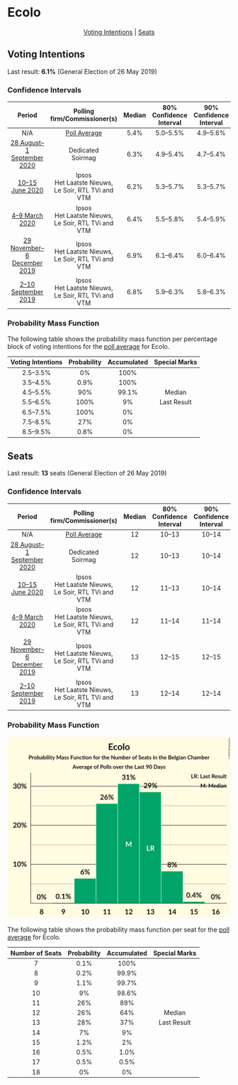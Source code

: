 # Ecolo

<p align="center"><a href="#voting-intentions">Voting Intentions</a> | <a href="#seats">Seats</a></p>

## Voting Intentions

Last result: **6.1%** (General Election of 26 May 2019)

### Confidence Intervals

| Period     | Polling firm/Commissioner(s) | Median | 80% Confidence Interval | 90% Confidence Interval | 95% Confidence Interval | 99% Confidence Interval |
|:----------:|:----------------:|:-----------:|:-----------------------:|:-----------------------:|:-----------------------:|:-----------------------:|
| N/A | [Poll Average](average.html) | 5.4% | 5.0–5.5% | 4.9–5.6% | 4.7–5.6% | 4.5–5.6% |
| [28 August–1 September 2020](2020-09-01-Dedicated.html) | Dedicated <br> Soirmag | 6.3% | 4.9–5.4% | 4.7–5.4% | 4.6–5.4% | 4.4–5.4% |
| [10–15 June 2020](2020-06-15-Ipsos.html) | Ipsos <br> Het Laatste Nieuws, Le Soir, RTL TVi and VTM | 6.2% | 5.3–5.7% | 5.3–5.7% | 5.2–5.7% | 5.0–5.7% |
| [4–9 March 2020](2020-03-09-Ipsos.html) | Ipsos <br> Het Laatste Nieuws, Le Soir, RTL TVi and VTM | 6.4% | 5.5–5.8% | 5.4–5.9% | 5.3–5.9% | 5.2–5.9% |
| [29 November–6 December 2019](2019-12-06-Ipsos.html) | Ipsos <br> Het Laatste Nieuws, Le Soir, RTL TVi and VTM | 6.9% | 6.1–6.4% | 6.0–6.4% | 5.9–6.4% | 5.7–6.4% |
| [2–10 September 2019](2019-09-10-Ipsos.html) | Ipsos <br> Het Laatste Nieuws, Le Soir, RTL TVi and VTM | 6.8% | 5.9–6.3% | 5.8–6.3% | 5.8–6.3% | 5.6–6.3% |

### Probability Mass Function

The following table shows the probability mass function per percentage block of voting intentions for the [poll average](average.html) for Ecolo.

| Voting Intentions | Probability | Accumulated | Special Marks |
|:-----------------:|:-----------:|:-----------:|:-------------:|
| 2.5–3.5% | 0% | 100% |  |
| 3.5–4.5% | 0.9% | 100% |  |
| 4.5–5.5% | 90% | 99.1% | Median |
| 5.5–6.5% | 100% | 9% | Last Result |
| 6.5–7.5% | 100% | 0% |  |
| 7.5–8.5% | 27% | 0% |  |
| 8.5–9.5% | 0.8% | 0% |  |


## Seats

Last result: **13** seats (General Election of 26 May 2019)

### Confidence Intervals

| Period     | Polling firm/Commissioner(s) | Median | 80% Confidence Interval | 90% Confidence Interval | 95% Confidence Interval | 99% Confidence Interval |
|:----------:|:----------------:|:------:|:-----------------------:|:-----------------------:|:-----------------------:|:-----------------------:|
| N/A | [Poll Average](average.html) | 12 | 10–13 | 10–14 | 10–14 | 9–17 |
| [28 August–1 September 2020](2020-09-01-Dedicated.html) | Dedicated <br> Soirmag | 12 | 10–13 | 10–14 | 9–15 | 8–17 |
| [10–15 June 2020](2020-06-15-Ipsos.html) | Ipsos <br> Het Laatste Nieuws, Le Soir, RTL TVi and VTM | 12 | 11–13 | 10–14 | 10–14 | 10–14 |
| [4–9 March 2020](2020-03-09-Ipsos.html) | Ipsos <br> Het Laatste Nieuws, Le Soir, RTL TVi and VTM | 12 | 11–14 | 11–14 | 10–14 | 10–15 |
| [29 November–6 December 2019](2019-12-06-Ipsos.html) | Ipsos <br> Het Laatste Nieuws, Le Soir, RTL TVi and VTM | 13 | 12–15 | 12–15 | 12–16 | 11–17 |
| [2–10 September 2019](2019-09-10-Ipsos.html) | Ipsos <br> Het Laatste Nieuws, Le Soir, RTL TVi and VTM | 13 | 12–14 | 12–14 | 11–15 | 11–16 |

### Probability Mass Function

![Graph with seats probability mass function not yet produced](average-seats-pmf-ecolo.png "Seats Probability Mass Function")

The following table shows the probability mass function per seat for the [poll average](average.html) for Ecolo.

| Number of Seats | Probability | Accumulated | Special Marks |
|:---------------:|:-----------:|:-----------:|:-------------:|
| 7 | 0.1% | 100% |  |
| 8 | 0.2% | 99.9% |  |
| 9 | 1.1% | 99.7% |  |
| 10 | 9% | 98.6% |  |
| 11 | 26% | 89% |  |
| 12 | 26% | 64% | Median |
| 13 | 28% | 37% | Last Result |
| 14 | 7% | 9% |  |
| 15 | 1.2% | 2% |  |
| 16 | 0.5% | 1.0% |  |
| 17 | 0.5% | 0.5% |  |
| 18 | 0% | 0% |  |


